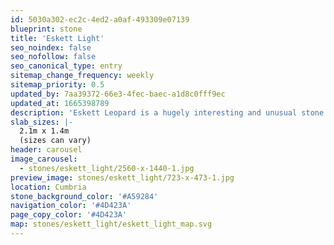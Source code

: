 ```yaml
---
id: 5030a302-ec2c-4ed2-a0af-493309e07139
blueprint: stone
title: 'Eskett Light'
seo_noindex: false
seo_nofollow: false
seo_canonical_type: entry
sitemap_change_frequency: weekly
sitemap_priority: 0.5
updated_by: 7aa39372-66e3-4fec-baec-a1d8c0fff9ec
updated_at: 1665398789
description: 'Eskett Leopard is a hugely interesting and unusual stone with its white veins threading their way through the brown mottles and silvery incursions, whilst others crisscross across the face of the stone. This is a very distinctive ‘marble’ and its rarity is exemplified in its popularity.'
slab_sizes: |-
  2.1m x 1.4m
  (sizes can vary)
header: carousel
image_carousel:
  - stones/eskett_light/2560-x-1440-1.jpg
preview_image: stones/eskett_light/723-x-473-1.jpg
location: Cumbria
stone_background_color: '#A59284'
navigation_color: '#4D423A'
page_copy_color: '#4D423A'
map: stones/eskett_light/eskett_light_map.svg
---
```

